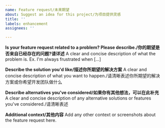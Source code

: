 ```yaml
---
name: Feature request/未来期望
about: Suggest an idea for this project/为项目提供灵感
title: ''
labels: enhancement
assignees: ''

---
```


**Is your feature request related to a problem? Please describe./你的期望是否来自已经存在的问题?请详述**
A clear and concise description of what the problem is. Ex. I'm always frustrated when [...]

**Describe the solution you'd like/描述你所期望的解决方案**
A clear and concise description of what you want to happen./请清晰表述你所期望的解决方案或你希望开发团队做什么

**Describe alternatives you've considered/如果你有其他想法，可以在此补充**
A clear and concise description of any alternative solutions or features you've considered./请清晰表述

**Additional context/其他内容**
Add any other context or screenshots about the feature request here.
